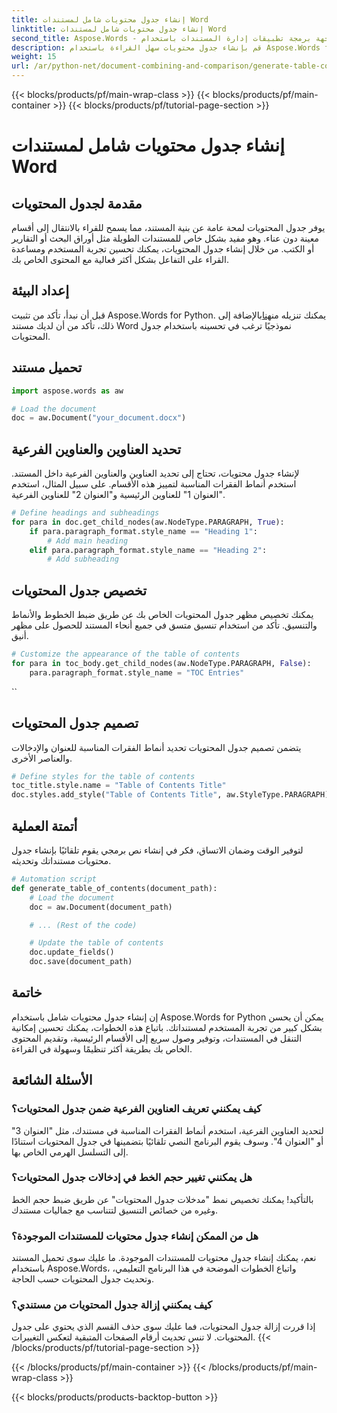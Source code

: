```yaml
---
title: إنشاء جدول محتويات شامل لمستندات Word
linktitle: إنشاء جدول محتويات شامل لمستندات Word
second_title: Aspose.Words - واجهة برمجة تطبيقات إدارة المستندات باستخدام Python
description: قم بإنشاء جدول محتويات سهل القراءة باستخدام Aspose.Words for Python. تعلم كيفية إنشاء بنية مستندك وتخصيصها وتحديثها بسلاسة.
weight: 15
url: /ar/python-net/document-combining-and-comparison/generate-table-contents/
---
```


{{< blocks/products/pf/main-wrap-class >}}
{{< blocks/products/pf/main-container >}}
{{< blocks/products/pf/tutorial-page-section >}}

# إنشاء جدول محتويات شامل لمستندات Word


## مقدمة لجدول المحتويات

يوفر جدول المحتويات لمحة عامة عن بنية المستند، مما يسمح للقراء بالانتقال إلى أقسام معينة دون عناء. وهو مفيد بشكل خاص للمستندات الطويلة مثل أوراق البحث أو التقارير أو الكتب. من خلال إنشاء جدول المحتويات، يمكنك تحسين تجربة المستخدم ومساعدة القراء على التفاعل بشكل أكثر فعالية مع المحتوى الخاص بك.

## إعداد البيئة

 قبل أن نبدأ، تأكد من تثبيت Aspose.Words for Python. يمكنك تنزيله من[هنا](https://releases.aspose.com/words/python/)بالإضافة إلى ذلك، تأكد من أن لديك مستند Word نموذجيًا ترغب في تحسينه باستخدام جدول المحتويات.

## تحميل مستند

```python
import aspose.words as aw

# Load the document
doc = aw.Document("your_document.docx")
```

## تحديد العناوين والعناوين الفرعية

لإنشاء جدول محتويات، تحتاج إلى تحديد العناوين والعناوين الفرعية داخل المستند. استخدم أنماط الفقرات المناسبة لتمييز هذه الأقسام. على سبيل المثال، استخدم "العنوان 1" للعناوين الرئيسية و"العنوان 2" للعناوين الفرعية.

```python
# Define headings and subheadings
for para in doc.get_child_nodes(aw.NodeType.PARAGRAPH, True):
    if para.paragraph_format.style_name == "Heading 1":
        # Add main heading
    elif para.paragraph_format.style_name == "Heading 2":
        # Add subheading
```

## تخصيص جدول المحتويات

يمكنك تخصيص مظهر جدول المحتويات الخاص بك عن طريق ضبط الخطوط والأنماط والتنسيق. تأكد من استخدام تنسيق متسق في جميع أنحاء المستند للحصول على مظهر أنيق.

```python
# Customize the appearance of the table of contents
for para in toc_body.get_child_nodes(aw.NodeType.PARAGRAPH, False):
    para.paragraph_format.style_name = "TOC Entries"
```
``

## تصميم جدول المحتويات

يتضمن تصميم جدول المحتويات تحديد أنماط الفقرات المناسبة للعنوان والإدخالات والعناصر الأخرى.

```python
# Define styles for the table of contents
toc_title.style.name = "Table of Contents Title"
doc.styles.add_style("Table of Contents Title", aw.StyleType.PARAGRAPH)
```

## أتمتة العملية

لتوفير الوقت وضمان الاتساق، فكر في إنشاء نص برمجي يقوم تلقائيًا بإنشاء جدول محتويات مستنداتك وتحديثه.

```python
# Automation script
def generate_table_of_contents(document_path):
    # Load the document
    doc = aw.Document(document_path)

    # ... (Rest of the code)

    # Update the table of contents
    doc.update_fields()
    doc.save(document_path)
```

## خاتمة

إن إنشاء جدول محتويات شامل باستخدام Aspose.Words for Python يمكن أن يحسن بشكل كبير من تجربة المستخدم لمستنداتك. باتباع هذه الخطوات، يمكنك تحسين إمكانية التنقل في المستندات، وتوفير وصول سريع إلى الأقسام الرئيسية، وتقديم المحتوى الخاص بك بطريقة أكثر تنظيمًا وسهولة في القراءة.

## الأسئلة الشائعة

### كيف يمكنني تعريف العناوين الفرعية ضمن جدول المحتويات؟

لتحديد العناوين الفرعية، استخدم أنماط الفقرات المناسبة في مستندك، مثل "العنوان 3" أو "العنوان 4". وسوف يقوم البرنامج النصي تلقائيًا بتضمينها في جدول المحتويات استنادًا إلى التسلسل الهرمي الخاص بها.

### هل يمكنني تغيير حجم الخط في إدخالات جدول المحتويات؟

بالتأكيد! يمكنك تخصيص نمط "مدخلات جدول المحتويات" عن طريق ضبط حجم الخط وغيره من خصائص التنسيق لتتناسب مع جماليات مستندك.

### هل من الممكن إنشاء جدول محتويات للمستندات الموجودة؟

نعم، يمكنك إنشاء جدول محتويات للمستندات الموجودة. ما عليك سوى تحميل المستند باستخدام Aspose.Words، واتباع الخطوات الموضحة في هذا البرنامج التعليمي، وتحديث جدول المحتويات حسب الحاجة.

### كيف يمكنني إزالة جدول المحتويات من مستندي؟

إذا قررت إزالة جدول المحتويات، فما عليك سوى حذف القسم الذي يحتوي على جدول المحتويات. لا تنس تحديث أرقام الصفحات المتبقية لتعكس التغييرات.
{{< /blocks/products/pf/tutorial-page-section >}}

{{< /blocks/products/pf/main-container >}}
{{< /blocks/products/pf/main-wrap-class >}}

{{< blocks/products/products-backtop-button >}}
